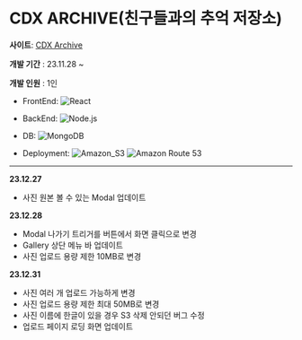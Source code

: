 # CDX ARCHIVE(친구들과의 추억 저장소)

**사이트**: [CDX Archive](http://cdxarchive.com)

**개발 기간** : 23.11.28 ~

**개발 인원** : 1인

- FrontEnd: ![React](https://img.shields.io/badge/React-61DAFB?style=flat&logo=React&logoColor=white)

- BackEnd: ![Node.js](https://img.shields.io/badge/Node.js-339933?style=flat&logo=Node.js&logoColor=white)

- DB: ![MongoDB](https://img.shields.io/badge/MongoDB-47A248?style=flat&logo=mongodb&logoColor=white)

- Deployment: ![Amazon_S3](https://img.shields.io/badge/Amazon_S3-569A31?style=flat&logo=amazons3&logoColor=white) ![Amazon Route 53](https://img.shields.io/badge/Route_53-8C4FFF?style=flat&logo=amazonroute53&logoColor=white) 

---

**23.12.27**

* 사진 원본 볼 수 있는 Modal 업데이트

**23.12.28**

* Modal 나가기 트리거를 버튼에서 화면 클릭으로 변경
* Gallery 상단 메뉴 바 업데이트
* 사진 업로드 용량 제한 10MB로 변경

**23.12.31**

* 사진 여러 개 업로드 가능하게 변경
* 사진 업로드 용량 제한 최대 50MB로 변경
* 사진 이름에 한글이 있을 경우 S3 삭제 안되던 버그 수정
* 업로드 페이지 로딩 화면 업데이트
